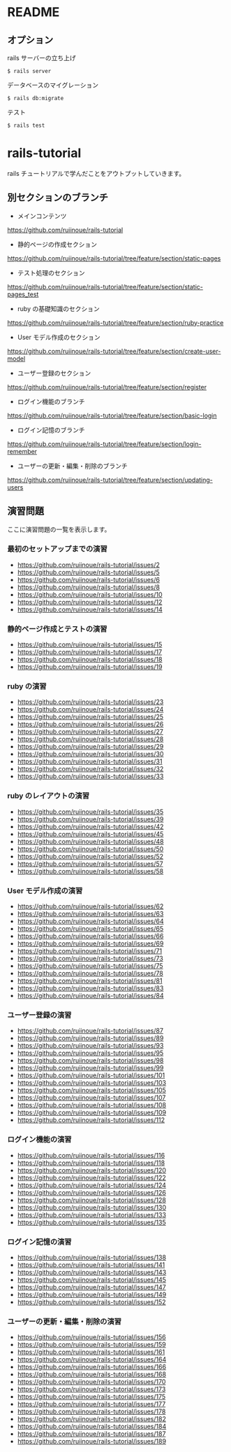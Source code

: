 # README

## オプション

rails サーバーの立ち上げ

```
$ rails server
```

データベースのマイグレーション

```
$ rails db:migrate
```

テスト

```
$ rails test
```

# rails-tutorial

rails チュートリアルで学んだことをアウトプットしていきます。

## 別セクションのブランチ

- メインコンテンツ

https://github.com/ruiinoue/rails-tutorial

- 静的ページの作成セクション

https://github.com/ruiinoue/rails-tutorial/tree/feature/section/static-pages

- テスト処理のセクション

https://github.com/ruiinoue/rails-tutorial/tree/feature/section/static-pages_test

- ruby の基礎知識のセクション

https://github.com/ruiinoue/rails-tutorial/tree/feature/section/ruby-practice

- User モデル作成のセクション

https://github.com/ruiinoue/rails-tutorial/tree/feature/section/create-user-model

- ユーザー登録のセクション

https://github.com/ruiinoue/rails-tutorial/tree/feature/section/register

- ログイン機能のブランチ

https://github.com/ruiinoue/rails-tutorial/tree/feature/section/basic-login

- ログイン記憶のブランチ

https://github.com/ruiinoue/rails-tutorial/tree/feature/section/login-remember

- ユーザーの更新・編集・削除のブランチ

https://github.com/ruiinoue/rails-tutorial/tree/feature/section/updating-users

## 演習問題

ここに演習問題の一覧を表示します。

### 最初のセットアップまでの演習

- https://github.com/ruiinoue/rails-tutorial/issues/2
- https://github.com/ruiinoue/rails-tutorial/issues/5
- https://github.com/ruiinoue/rails-tutorial/issues/6
- https://github.com/ruiinoue/rails-tutorial/issues/8
- https://github.com/ruiinoue/rails-tutorial/issues/10
- https://github.com/ruiinoue/rails-tutorial/issues/12
- https://github.com/ruiinoue/rails-tutorial/issues/14

### 静的ページ作成とテストの演習

- https://github.com/ruiinoue/rails-tutorial/issues/15
- https://github.com/ruiinoue/rails-tutorial/issues/17
- https://github.com/ruiinoue/rails-tutorial/issues/18
- https://github.com/ruiinoue/rails-tutorial/issues/19

### ruby の演習

- https://github.com/ruiinoue/rails-tutorial/issues/23
- https://github.com/ruiinoue/rails-tutorial/issues/24
- https://github.com/ruiinoue/rails-tutorial/issues/25
- https://github.com/ruiinoue/rails-tutorial/issues/26
- https://github.com/ruiinoue/rails-tutorial/issues/27
- https://github.com/ruiinoue/rails-tutorial/issues/28
- https://github.com/ruiinoue/rails-tutorial/issues/29
- https://github.com/ruiinoue/rails-tutorial/issues/30
- https://github.com/ruiinoue/rails-tutorial/issues/31
- https://github.com/ruiinoue/rails-tutorial/issues/32
- https://github.com/ruiinoue/rails-tutorial/issues/33

### ruby のレイアウトの演習

- https://github.com/ruiinoue/rails-tutorial/issues/35
- https://github.com/ruiinoue/rails-tutorial/issues/39
- https://github.com/ruiinoue/rails-tutorial/issues/42
- https://github.com/ruiinoue/rails-tutorial/issues/45
- https://github.com/ruiinoue/rails-tutorial/issues/48
- https://github.com/ruiinoue/rails-tutorial/issues/50
- https://github.com/ruiinoue/rails-tutorial/issues/52
- https://github.com/ruiinoue/rails-tutorial/issues/57
- https://github.com/ruiinoue/rails-tutorial/issues/58

### User モデル作成の演習

- https://github.com/ruiinoue/rails-tutorial/issues/62
- https://github.com/ruiinoue/rails-tutorial/issues/63
- https://github.com/ruiinoue/rails-tutorial/issues/64
- https://github.com/ruiinoue/rails-tutorial/issues/65
- https://github.com/ruiinoue/rails-tutorial/issues/66
- https://github.com/ruiinoue/rails-tutorial/issues/69
- https://github.com/ruiinoue/rails-tutorial/issues/71
- https://github.com/ruiinoue/rails-tutorial/issues/73
- https://github.com/ruiinoue/rails-tutorial/issues/75
- https://github.com/ruiinoue/rails-tutorial/issues/78
- https://github.com/ruiinoue/rails-tutorial/issues/81
- https://github.com/ruiinoue/rails-tutorial/issues/83
- https://github.com/ruiinoue/rails-tutorial/issues/84

### ユーザー登録の演習

- https://github.com/ruiinoue/rails-tutorial/issues/87
- https://github.com/ruiinoue/rails-tutorial/issues/89
- https://github.com/ruiinoue/rails-tutorial/issues/93
- https://github.com/ruiinoue/rails-tutorial/issues/95
- https://github.com/ruiinoue/rails-tutorial/issues/98
- https://github.com/ruiinoue/rails-tutorial/issues/99
- https://github.com/ruiinoue/rails-tutorial/issues/101
- https://github.com/ruiinoue/rails-tutorial/issues/103
- https://github.com/ruiinoue/rails-tutorial/issues/105
- https://github.com/ruiinoue/rails-tutorial/issues/107
- https://github.com/ruiinoue/rails-tutorial/issues/108
- https://github.com/ruiinoue/rails-tutorial/issues/109
- https://github.com/ruiinoue/rails-tutorial/issues/112

### ログイン機能の演習

- https://github.com/ruiinoue/rails-tutorial/issues/116
- https://github.com/ruiinoue/rails-tutorial/issues/118
- https://github.com/ruiinoue/rails-tutorial/issues/120
- https://github.com/ruiinoue/rails-tutorial/issues/122
- https://github.com/ruiinoue/rails-tutorial/issues/124
- https://github.com/ruiinoue/rails-tutorial/issues/126
- https://github.com/ruiinoue/rails-tutorial/issues/128
- https://github.com/ruiinoue/rails-tutorial/issues/130
- https://github.com/ruiinoue/rails-tutorial/issues/133
- https://github.com/ruiinoue/rails-tutorial/issues/135

### ログイン記憶の演習

- https://github.com/ruiinoue/rails-tutorial/issues/138
- https://github.com/ruiinoue/rails-tutorial/issues/141
- https://github.com/ruiinoue/rails-tutorial/issues/143
- https://github.com/ruiinoue/rails-tutorial/issues/145
- https://github.com/ruiinoue/rails-tutorial/issues/147
- https://github.com/ruiinoue/rails-tutorial/issues/149
- https://github.com/ruiinoue/rails-tutorial/issues/152

### ユーザーの更新・編集・削除の演習

- https://github.com/ruiinoue/rails-tutorial/issues/156
- https://github.com/ruiinoue/rails-tutorial/issues/159
- https://github.com/ruiinoue/rails-tutorial/issues/161
- https://github.com/ruiinoue/rails-tutorial/issues/164
- https://github.com/ruiinoue/rails-tutorial/issues/166
- https://github.com/ruiinoue/rails-tutorial/issues/168
- https://github.com/ruiinoue/rails-tutorial/issues/170
- https://github.com/ruiinoue/rails-tutorial/issues/173
- https://github.com/ruiinoue/rails-tutorial/issues/175
- https://github.com/ruiinoue/rails-tutorial/issues/177
- https://github.com/ruiinoue/rails-tutorial/issues/178
- https://github.com/ruiinoue/rails-tutorial/issues/182
- https://github.com/ruiinoue/rails-tutorial/issues/184
- https://github.com/ruiinoue/rails-tutorial/issues/187
- https://github.com/ruiinoue/rails-tutorial/issues/189
